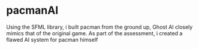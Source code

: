 # pacmanAI
Using the SFML library, i built pacman from the ground up, Ghost AI closely mimics that of the original game. As part of the assessment, i created a flawed AI system for pacman himself
